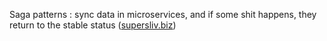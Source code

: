 Saga patterns : sync data in microservices, and if some shit happens, they return to the stable status ([supersliv.biz](http://supersliv.biz))